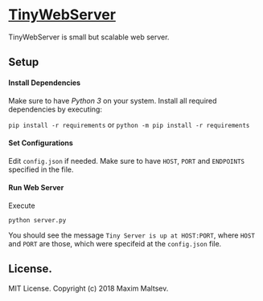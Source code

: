 # [TinyWebServer](https://github.com/mmaltsev/TinyWebServer)

TinyWebServer is small but scalable web server.

## Setup

#### Install Dependencies
Make sure to have *Python 3* on your system.
Install all required dependencies by executing:

`pip install -r requirements` or `python -m pip install -r requirements`

#### Set Configurations
Edit `config.json` if needed. Make sure to have `HOST`, `PORT` and `ENDPOINTS` specified in the file.

#### Run Web Server
Execute

`python server.py`

You should see the message `Tiny Server is up at HOST:PORT`, where `HOST` and `PORT` are those, which were specifeid at the `config.json` file.

## License.
MIT License. Copyright (c) 2018 Maxim Maltsev.